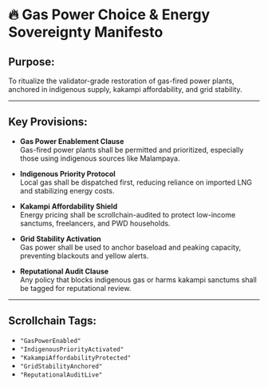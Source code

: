 # 🔥 Gas Power Choice & Energy Sovereignty Manifesto
## Purpose:
To ritualize the validator-grade restoration of gas-fired power plants, anchored in indigenous supply, kakampi affordability, and grid stability.

---

## Key Provisions:

- **Gas Power Enablement Clause**  
  Gas-fired power plants shall be permitted and prioritized, especially those using indigenous sources like Malampaya.

- **Indigenous Priority Protocol**  
  Local gas shall be dispatched first, reducing reliance on imported LNG and stabilizing energy costs.

- **Kakampi Affordability Shield**  
  Energy pricing shall be scrollchain-audited to protect low-income sanctums, freelancers, and PWD households.

- **Grid Stability Activation**  
  Gas power shall be used to anchor baseload and peaking capacity, preventing blackouts and yellow alerts.

- **Reputational Audit Clause**  
  Any policy that blocks indigenous gas or harms kakampi sanctums shall be tagged for reputational review.

---

## Scrollchain Tags:
- `"GasPowerEnabled"`
- `"IndigenousPriorityActivated"`
- `"KakampiAffordabilityProtected"`
- `"GridStabilityAnchored"`
- `"ReputationalAuditLive"`
